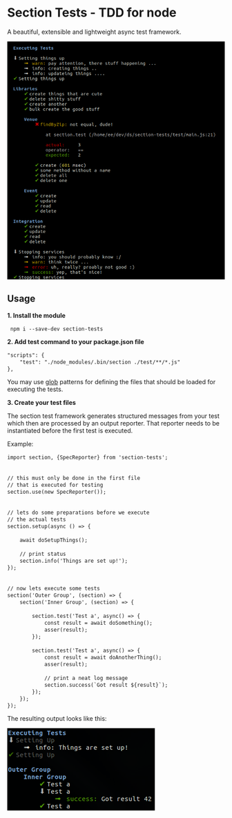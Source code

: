 # Section Tests - TDD for node

A beautiful, extensible and lightweight async test framework.


![](https://github.com/distributed-systems/section-tests/raw/master/doc/screenshot.png)


## Usage

**1. Install the module**

     npm i --save-dev section-tests

**2. Add test command to your package.json file**

    "scripts": {
        "test": "./node_modules/.bin/section ./test/**/*.js"
    },

You may use [glob](https://www.npmjs.com/package/glob) patterns for defining the files 
that should be loaded for executing the tests.


**3. Create your test files**

The section test framework generates structured messages from your test which then
are processed by an output reporter. That reporter needs to be instantiated before the
first test is executed.

Example:

    import section, {SpecReporter} from 'section-tests';


    // this must only be done in the first file
    // that is executed for testing
    section.use(new SpecReporter());


    // lets do some preparations before we execute
    // the actual tests
    section.setup(async () => {

        await doSetupThings();

        // print status
        section.info('Things are set up!');
    });


    // now lets execute some tests
    section('Outer Group', (section) => {
        section('Inner Group', (section) => {

            section.test('Test a', async() => {
                const result = await doSomething();
                asser(result);
            });

            section.test('Test a', async() => {
                const result = await doAnotherThing();
                asser(result);

                // print a neat log message
                section.success(`Got result ${result}`);
            });
        });
    });


The resulting output looks like this:

![](https://github.com/distributed-systems/section-tests/raw/master/doc/screenshot-2.png)